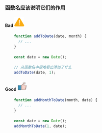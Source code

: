 ### 函数名应该说明它们的作用

#### Bad  ![logo](./images/icon_bad.svg ':size=WIDTHxHEIGHT')
```js
	function addToDate(date, month) {
	  // ...
	}
	
	const date = new Date();
	
	// 从函数名中很难看出添加了什么
	addToDate(date, 1);
```
#### Good  ![logo](./images/icon_good.svg ':size=WIDTHxHEIGHT')
```js
	function addMonthToDate(month, date) {
	  // ...
	}
	
	const date = new Date();
	addMonthToDate(1, date);
```